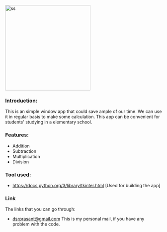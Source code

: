 
<img width="274" alt="ss" src="https://user-images.githubusercontent.com/84699301/125814485-3f68745c-5b8e-4e41-8488-800af6c013a6.PNG">







### Introduction:
This is an simple window app that could save ample of our time. We can use it in regular basis to make some calculation. This app can be convenient for students' studying in a  elementary school.
### Features:
- Addition
- Subtraction
- Multiplication
- Division
### Tool used:
- https://docs.python.org/3/library/tkinter.html [Used for building the app]
### Link
The links that you can go through:
- dsrprasant@gmail.com This is my personal mail, if you have any problem with the code.

